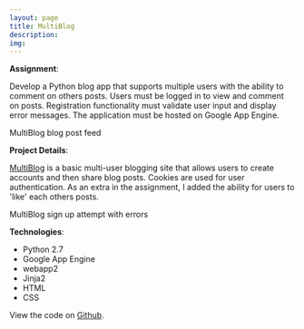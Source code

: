 ```yaml
---
layout: page
title: MultiBlog
description:
img:
---
```


**Assignment**:

Develop a Python blog app that supports multiple users with the ability to comment on others posts.  Users must be logged in to view and comment on posts. Registration functionality must validate user input and display error messages.  The application must be hosted on Google App Engine.

<div class="img_row">
	<img class="col three" src="{{ site.baseurl }}/img/multiblog/homepage.png" alt="" title="example image"/>
</div>
<div class="col three caption">
	MultiBlog blog post feed
</div>

**Project Details**:

<a href="https://multi-user-blog-157519.appspot.com/">MultiBlog</a> is a basic multi-user blogging site that allows users to create accounts and then share blog posts.  Cookies are used for user authentication.  As an extra in the assignment, I added the ability for users to 'like' each others posts.

<div class="img_row">
	<img class="col three" src="{{ site.baseurl }}/img/multiblog/signup-errors.png" alt="" title="example image"/>
</div>
<div class="col three caption">
	MultiBlog sign up attempt with errors
</div>


**Technologies**:

* Python 2.7
* Google App Engine
* webapp2
* Jinja2
* HTML
* CSS

View the code on <a href="https://github.com/Courtney2511/multi_user_blog">Github</a>.

<br/><br/><br/>
